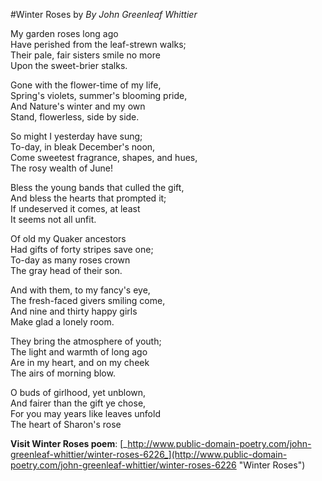 #Winter Roses
by *By John Greenleaf Whittier*  

My garden roses long ago  
Have perished from the leaf-strewn walks;  
Their pale, fair sisters smile no more  
Upon the sweet-brier stalks.  

Gone with the flower-time of my life,  
Spring's violets, summer's blooming pride,  
And Nature's winter and my own  
Stand, flowerless, side by side.  

So might I yesterday have sung;  
To-day, in bleak December's noon,  
Come sweetest fragrance, shapes, and hues,  
The rosy wealth of June!  

Bless the young bands that culled the gift,  
And bless the hearts that prompted it;  
If undeserved it comes, at least  
It seems not all unfit.  

Of old my Quaker ancestors  
Had gifts of forty stripes save one;  
To-day as many roses crown  
The gray head of their son.  

And with them, to my fancy's eye,  
The fresh-faced givers smiling come,  
And nine and thirty happy girls  
Make glad a lonely room.  

They bring the atmosphere of youth;  
The light and warmth of long ago  
Are in my heart, and on my cheek  
The airs of morning blow.  

O buds of girlhood, yet unblown,  
And fairer than the gift ye chose,  
For you may years like leaves unfold  
The heart of Sharon's rose  
  
**Visit Winter Roses poem**: [_http://www.public-domain-poetry.com/john-greenleaf-whittier/winter-roses-6226_](http://www.public-domain-poetry.com/john-greenleaf-whittier/winter-roses-6226 "Winter Roses")
